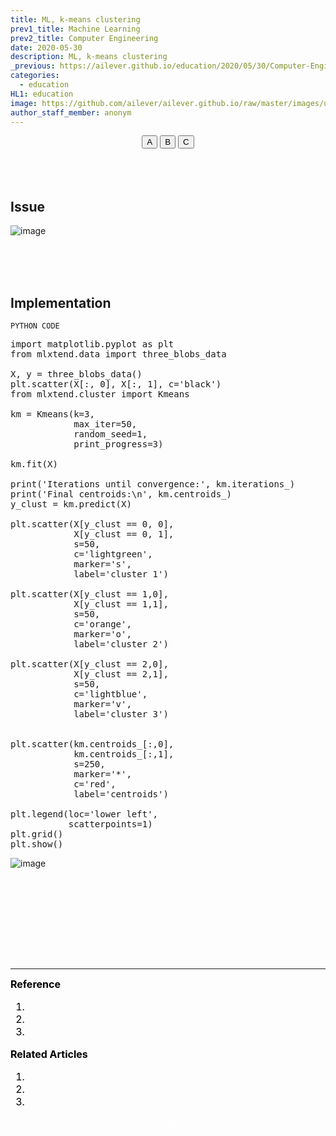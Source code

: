 ```yaml
---
title: ML, k-means clustering
prev1_title: Machine Learning
prev2_title: Computer Engineering
date: 2020-05-30
description: ML, k-means clustering
_previous: https://ailever.github.io/education/2020/05/30/Computer-Engineering/
categories:
  - education
HL1: education
image: https://github.com/ailever/ailever.github.io/raw/master/images/unsplash/gray_Computer_Engineering.png
author_staff_member: anonym
---
```


<!-- Top Block -->
<div align="center" class="top_btn_box">
  <button class="top_btn" type="button" onclick="location.href='#'">A</button>
  <button class="top_btn" type="button" onclick="location.href='#'">B</button>
  <button class="top_btn" type="button" onclick="location.href='#'">C</button>
</div><br><br><br>
<!-- Top Block -->

<!-- Content Block -->
## Issue
![image](https://user-images.githubusercontent.com/52376448/83324487-7d5dfc80-a2a0-11ea-817d-ab00d81a14e2.png)

<br><br><br>

## Implementation
`PYTHON CODE`
<pre class="python-code">
import matplotlib.pyplot as plt
from mlxtend.data import three_blobs_data

X, y = three_blobs_data()
plt.scatter(X[:, 0], X[:, 1], c='black')
from mlxtend.cluster import Kmeans

km = Kmeans(k=3,
            max_iter=50,
            random_seed=1,
            print_progress=3)

km.fit(X)

print('Iterations until convergence:', km.iterations_)
print('Final centroids:\n', km.centroids_)
y_clust = km.predict(X)

plt.scatter(X[y_clust == 0, 0],
            X[y_clust == 0, 1],
            s=50,
            c='lightgreen',
            marker='s',
            label='cluster 1')

plt.scatter(X[y_clust == 1,0],
            X[y_clust == 1,1],
            s=50,
            c='orange',
            marker='o',
            label='cluster 2')

plt.scatter(X[y_clust == 2,0],
            X[y_clust == 2,1],
            s=50,
            c='lightblue',
            marker='v',
            label='cluster 3')


plt.scatter(km.centroids_[:,0],
            km.centroids_[:,1],
            s=250,
            marker='*',
            c='red',
            label='centroids')

plt.legend(loc='lower left',
           scatterpoints=1)
plt.grid()
plt.show()
</pre>

![image](https://user-images.githubusercontent.com/56889151/83323053-315a8a00-a297-11ea-9b86-1495d9374762.png)

<div align="left" style="font-size:medium;font-weight:normal;color:black;background-color:unset;">　<br><br></div>
<div align="left" style="font-size:medium;font-weight:normal;color:black;background-color:unset;">　<br><br></div>
<div align="left" style="font-size:medium;font-weight:normal;color:black;background-color:unset;">　<br><br></div>
<!-- Content Block -->

---

<!-- Reference Block -->
<div align="left" style="font-size:medium;font-weight:normal;color:black;background-color:unset;">
<b>Reference</b>
<ol>
  <li></li>
  <li></li>
  <li></li>
</ol>
</div>
<!-- Reference Block -->

<!-- Article Block -->
<div align="left" style="font-size:medium;font-weight:normal;color:black;background-color:unset;">
<b>Related Articles</b>
<ol>
  <li></li>
  <li></li>
  <li></li>
</ol>
</div>
<!-- Article Block -->

<!-- Bottom Block -->
<div align="center" class="bottom_btn_box">
  <span class="bottom_btn"><a href="https://github.com/ailever/ailever.github.io/blob/master/_posts/education/2020-05-30-_CE-en-kmeans.md" target="_blank" style="color:white">Edit</a></span>
</div>
<!-- Bottom Block -->

<!-- Notice
# Mathematical Expression
- outline : $  $
- inline  : $$  $$

# Default Div Tag
- align : left, right, center
- font-size : xx-small, x-small, small, medium, large, x-large, xx-large
- font-weight : normal, bold
- color : red, orange, yellow, green, cyan, blue, purple, pink, white, gray, brown
- background-color : red, orange, yellow, green, cyan, blue, purple, pink, white, gray, brown

# Html Ref
- color code : https://htmlcolorcodes.com/
- tags : https://www.w3schools.com/tags/default.asp
- attributes : https://www.w3schools.com/tags/ref_attributes.asp
Notice -->



